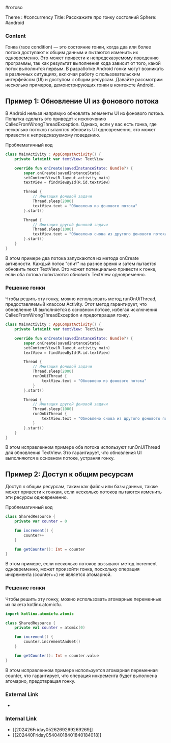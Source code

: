 #готово 

Theme : #concurrency 
Title: Расскажите про гонку состояний
Sphere: #android 

### Content

Гонка (race condition) — это состояние гонки, когда два или более потока доступают к общим данным и пытаются изменить их одновременно. Это может привести к непредсказуемому поведению программы, так как результат выполнения кода зависит от того, какой поток выполнится первым. В разработке Android гонки могут возникать в различных ситуациях, включая работу с пользовательским интерфейсом (UI) и доступом к общим ресурсам. Давайте рассмотрим несколько примеров, демонстрирующих гонки в контексте Android.

## Пример 1: Обновление UI из фонового потока
В Android нельзя напрямую обновлять элементы UI из фонового потока. Попытка сделать это приведет к исключению CalledFromWrongThreadException. Однако, если у вас есть гонка, где несколько потоков пытаются обновить UI одновременно, это может привести к непредсказуемому поведению.

Проблематичный код
```kotlin
class MainActivity : AppCompatActivity() {
    private lateinit var textView: TextView

    override fun onCreate(savedInstanceState: Bundle?) {
        super.onCreate(savedInstanceState)
        setContentView(R.layout.activity_main)
        textView = findViewById(R.id.textView)

        Thread {
            // Имитация фоновой задачи
            Thread.sleep(2000)
            textView.text = "Обновлено из фонового потока"
        }.start()

        Thread {
            // Имитация другой фоновой задачи
            Thread.sleep(1000)
            textView.text = "Обновлено снова из другого фонового потока"
        }.start()
    }
}
```

В этом примере два потока запускаются из метода onCreate активности. Каждый поток "спит" на разное время и затем пытается обновить текст TextView. Это может потенциально привести к гонке, если оба потока попытаются обновить TextView одновременно.

### Решение гонки
Чтобы решить эту гонку, можно использовать метод runOnUiThread, предоставляемый классом Activity. Этот метод гарантирует, что обновление UI выполняется в основном потоке, избегая исключения CalledFromWrongThreadException и предотвращая гонку.

```kotlin
class MainActivity : AppCompatActivity() {
    private lateinit var textView: TextView

    override fun onCreate(savedInstanceState: Bundle?) {
        super.onCreate(savedInstanceState)
        setContentView(R.layout.activity_main)
        textView = findViewById(R.id.textView)

        Thread {
            // Имитация фоновой задачи
            Thread.sleep(2000)
            runOnUiThread {
                textView.text = "Обновлено из фонового потока"
            }
        }.start()

        Thread {
            // Имитация другой фоновой задачи
            Thread.sleep(1000)
            runOnUiThread {
                textView.text = "Обновлено снова из другого фонового потока"
            }
        }.start()
    }
}
```

В этом исправленном примере оба потока используют runOnUiThread для обновления TextView. Это гарантирует, что обновления UI выполняются в основном потоке, устраняя гонку.

## Пример 2: Доступ к общим ресурсам
Доступ к общим ресурсам, таким как файлы или базы данных, также может привести к гонкам, если несколько потоков пытаются изменить эти ресурсы одновременно.

Проблематичный код
```kotlin
class SharedResource {
    private var counter = 0

    fun increment() {
        counter++
    }

    fun getCounter(): Int = counter
}
```

В этом примере, если несколько потоков вызывают метод increment одновременно, может произойти гонка, поскольку операция инкремента (counter++) не является атомарной.

### Решение гонки
Чтобы решить эту гонку, можно использовать атомарные переменные из пакета kotlinx.atomicfu.
```kotlin
import kotlinx.atomicfu.atomic

class SharedResource {
    private val counter = atomic(0)

    fun increment() {
        counter.incrementAndGet()
    }

    fun getCounter(): Int = counter.value
}
```

В этом исправленном примере используется атомарная переменная counter, что гарантирует, что операция инкремента будет выполнена атомарно, предотвращая гонку.


### External Link

- 

### Internal Link

- [[202426Friday0526269269269269]]
- [[202440Friday05404018401840184018]]